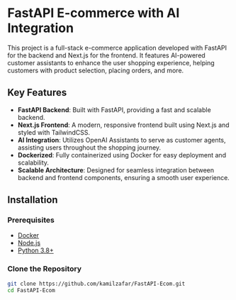 # FastAPI E-commerce with AI Integration

This project is a full-stack e-commerce application developed with FastAPI for the backend and Next.js for the frontend. It features AI-powered customer assistants to enhance the user shopping experience, helping customers with product selection, placing orders, and more.

## Key Features

- **FastAPI Backend**: Built with FastAPI, providing a fast and scalable backend.
- **Next.js Frontend**: A modern, responsive frontend built using Next.js and styled with TailwindCSS.
- **AI Integration**: Utilizes OpenAI Assistants to serve as customer agents, assisting users throughout the shopping journey.
- **Dockerized**: Fully containerized using Docker for easy deployment and scalability.
- **Scalable Architecture**: Designed for seamless integration between backend and frontend components, ensuring a smooth user experience.

## Installation

### Prerequisites

- [Docker](https://www.docker.com/)
- [Node.js](https://nodejs.org/)
- [Python 3.8+](https://www.python.org/)

### Clone the Repository

```bash
git clone https://github.com/kamilzafar/FastAPI-Ecom.git
cd FastAPI-Ecom
